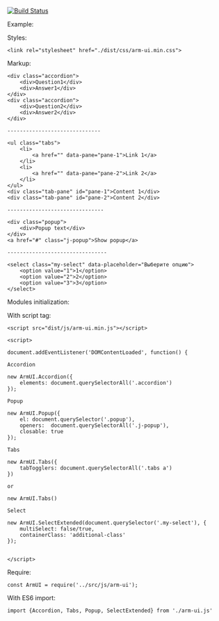 [![Build Status](https://travis-ci.org/dmitriyakkerman/arm-ui.svg?branch=master)](https://travis-ci.org/dmitriyakkerman/arm-ui)

Example:

Styles:  
    
    <link rel="stylesheet" href="./dist/css/arm-ui.min.css">
    
Markup:

    <div class="accordion">
        <div>Question1</div>
        <div>Answer1</div>
    </div>
    <div class="accordion">
        <div>Question2</div>
        <div>Answer2</div>
    </div>    
    
    ------------------------------    
        
    <ul class="tabs">
        <li>
            <a href="" data-pane="pane-1">Link 1</a>
        </li>
        <li>
            <a href="" data-pane="pane-2">Link 2</a>
        </li>
    </ul>
    <div class="tab-pane" id="pane-1">Content 1</div>
    <div class="tab-pane" id="pane-2">Content 2</div>   
    
    -------------------------------       
        
    <div class="popup">
        <div>Popup text</div>
    </div>
    <a href="#" class="j-popup">Show popup</a>
    
    --------------------------------
        
    <select class="my-select" data-placeholder="Выберите опцию">
        <option value="1">1</option>
        <option value="2">2</option>
        <option value="3">3</option>
    </select>


Modules initialization:

  With script tag:
    
    <script src="dist/js/arm-ui.min.js"></script>
      
    <script>    
        
    document.addEventListener('DOMContentLoaded', function() {
            
    Accordion   
        
    new ArmUI.Accordion({
        elements: document.querySelectorAll('.accordion')
    });
        
    Popup
        
    new ArmUI.Popup({
        el: document.querySelector('.popup'),
        openers:  document.querySelectorAll('.j-popup'),
        closable: true
    });
        
    Tabs    
        
    new ArmUI.Tabs({
        tabTogglers: document.querySelectorAll('.tabs a')
    })
        
    or
        
    new ArmUI.Tabs()
       
    Select  
    
    new ArmUI.SelectExtended(document.querySelector('.my-select'), {
        multiSelect: false/true,
        containerClass: 'additional-class'
    });

           
    </script>

Require:

    const ArmUI = require('../src/js/arm-ui');
    
With ES6 import:    

    import {Accordion, Tabs, Popup, SelectExtended} from './arm-ui.js'    

       
      
    
    
